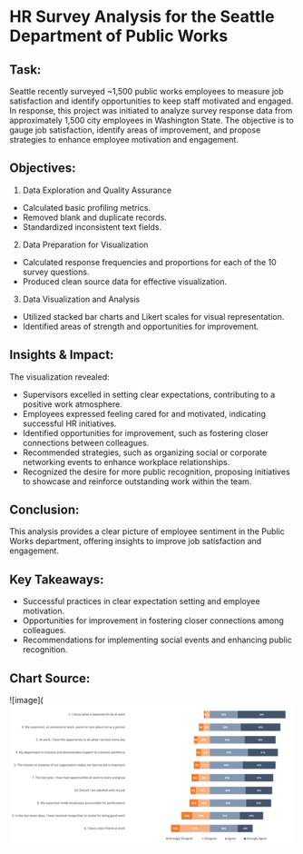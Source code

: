 # HR Survey Analysis for the Seattle Department of Public Works

## Task:
Seattle recently surveyed ~1,500 public works employees to measure job satisfaction and identify opportunities to keep staff motivated and engaged. In response, this project was initiated to analyze survey response data from approximately 1,500 city employees in Washington State. The objective is to gauge job satisfaction, identify areas of improvement, and propose strategies to enhance employee motivation and engagement.

## Objectives: 
1. Data Exploration and Quality Assurance
- Calculated basic profiling metrics.
- Removed blank and duplicate records.
- Standardized inconsistent text fields.

2. Data Preparation for Visualization
- Calculated response frequencies and proportions for each of the 10 survey questions.
- Produced clean source data for effective visualization.

3. Data Visualization and Analysis
- Utilized stacked bar charts and Likert scales for visual representation.
- Identified areas of strength and opportunities for improvement.

## Insights & Impact:
The visualization revealed:

- Supervisors excelled in setting clear expectations, contributing to a positive work atmosphere.
- Employees expressed feeling cared for and motivated, indicating successful HR initiatives.
- Identified opportunities for improvement, such as fostering closer connections between colleagues.
- Recommended strategies, such as organizing social or corporate networking events to enhance workplace relationships.
- Recognized the desire for more public recognition, proposing initiatives to showcase and reinforce outstanding work within the team.

## Conclusion: 
This analysis provides a clear picture of employee sentiment in the Public Works department, offering insights to improve job satisfaction and engagement.

## Key Takeaways: 
- Successful practices in clear expectation setting and employee motivation.
- Opportunities for improvement in fostering closer connections among colleagues.
- Recommendations for implementing social events and enhancing public recognition.

## Chart Source:
![image](
![image](https://github.com/anmolvir-kaur/HRSurveyAnalysis/blob/main/stacked%20bar%20chart.jpg)


